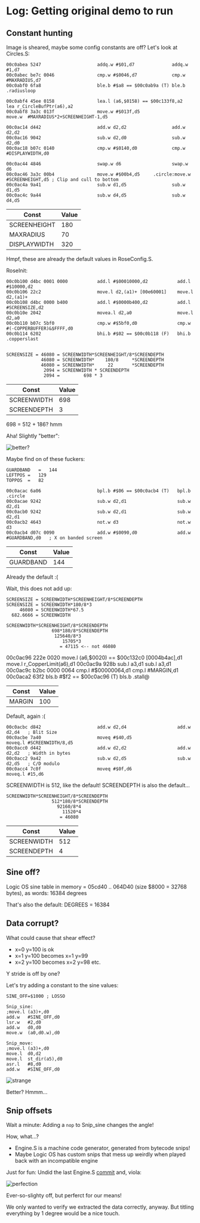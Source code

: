 # Log: Getting original demo to run

## Constant hunting

Image is sheared, maybe some config constants are off? Let's look at Circles.S:

    00c0abea 5247                     addq.w #$01,d7              addq.w	#1,d7
    00c0abec be7c 0046                cmp.w #$0046,d7             cmp.w	#MAXRADIUS,d7
    00c0abf0 6fa8                     ble.b #$a8 == $00c0ab9a (T) ble.b	.radiusloop
	
    00c0abf4 45ee 0158                lea.l (a6,$0158) == $00c133f8,a2  lea	r_CircleBufPtr(a6),a2
    00c0abf8 3a3c 013f                move.w #$013f,d5                  move.w	#MAXRADIUS*2+SCREENHEIGHT-1,d5

    00c0ac14 d442                     add.w d2,d2                 add.w	d2,d2
    00c0ac16 9042                     sub.w d2,d0                 sub.w	d2,d0
    00c0ac18 b07c 0140                cmp.w #$0140,d0             cmp.w	#DISPLAYWIDTH,d0

    00c0ac44 4846                     swap.w d6            	      swap.w	d6
    00c0ac46 3a3c 00b4                move.w #$00b4,d5     .circle:move.w	#SCREENHEIGHT,d5 ; Clip and cull to bottom
    00c0ac4a 9a41                     sub.w d1,d5                 sub.w	d1,d5
    00c0ac4c 9a44                     sub.w d4,d5                 sub.w	d4,d5

| Const | Value |
|-------|-------|
| SCREENHEIGHT | 180 |
| MAXRADIUS | 70 |
| DISPLAYWIDTH | 320 |

Hmpf, these are already the default values in RoseConfig.S.


RoseInit:

    00c0b100 d4bc 0001 0000           add.l #$00010000,d2           add.l	#$10000,d2
    00c0b106 22c2                     move.l d2,(a1)+ [00e60001]    move.l	d2,(a1)+
    00c0b108 d4bc 0000 b400           add.l #$0000b400,d2           add.l	#SCREENSIZE,d2
    00c0b10e 2042                     movea.l d2,a0                 move.l	d2,a0
    00c0b110 b07c 5bf0                cmp.w #$5bf0,d0               cmp.w	#(-COPPERBUFFER)&$FFFF,d0
    00c0b114 6202                     bhi.b #$02 == $00c0b118 (F)   bhi.b	.copperslast


    SCREENSIZE = 46080 = SCREENWIDTH*SCREENHEIGHT/8*SCREENDEPTH
                 46080 = SCREENWIDTH*    180/8     *SCREENDEPTH
                 46080 = SCREENWIDTH*     22       *SCREENDEPTH
                  2094 = SCREENWIDTH * SCREENDEPTH
                  2094 =         698 * 3

| Const | Value |
|-------|-------|
| SCREENWIDTH | 698 |
| SCREENDEPTH | 3 |

698 = 512 + 186? hmm

Aha! Slightly "better":

![better?](images/better.jpg)

Maybe find on of these fuckers:

    GUARDBAND	=	144
    LEFTPOS	=	129
    TOPPOS	=	82

    00c0acac 6a06                     bpl.b #$06 == $00c0acb4 (T)  	bpl.b	.circle
    00c0acae 9242                     sub.w d2,d1                  	sub.w	d2,d1
    00c0acb0 9242                     sub.w d2,d1                  	sub.w	d2,d1
    00c0acb2 4643                     not.w d3                     	not.w	d3
    00c0acb4 d07c 0090                add.w #$0090,d0               add.w	#GUARDBAND,d0	; X on banded screen


| Const | Value |
|-------|-------|
| GUARDBAND | 144 |

Already the default :(

Wait, this does not add up:

    SCREENSIZE = SCREENWIDTH*SCREENHEIGHT/8*SCREENDEPTH
    SCREENSIZE = SCREENWIDTH*180/8*3
         46080 = SCREENWIDTH*67.5
      682.6666 = SCREENWIDTH
    
    SCREENWIDTH*SCREENHEIGHT/8*SCREENDEPTH 
                     698*180/8*SCREENDEPTH
                      125640/8*3
                         15705*3
                        = 47115 <-- not 46080


00c0ac96 222e 0020                move.l (a6,$0020) == $00c132c0 [0004b4ac],d1    move.l	r_CopperLimit(a6),d1
00c0ac9a 928b                     sub.l a3,d1                                     sub.l	a3,d1
00c0ac9c b2bc 0000 0064           cmp.l #$00000064,d1                             cmp.l	#MARGIN,d1
00c0aca2 63f2                     bls.b #$f2 == $00c0ac96 (T)                     bls.b	.stall\@



| Const | Value |
|-------|-------|
| MARGIN | 100 |

Default, again :(

    00c0acbc d842                     add.w d2,d4               	add.w	d2,d4	; Blit Size
    00c0acbe 7a40                     moveq #$40,d5             	moveq.l	#SCREENWIDTH/8,d5
    00c0acc0 d442                     add.w d2,d2               	add.w	d2,d2	; Width in bytes
    00c0acc2 9a42                     sub.w d2,d5               	sub.w	d2,d5	; C/D modulo
    00c0acc4 7c0f                     moveq #$0f,d6             	moveq.l	#15,d6

SCREENWIDTH is 512, like the default! SCREENDEPTH is also the default...

    SCREENWIDTH*SCREENHEIGHT/8*SCREENDEPTH 
                     512*180/8*SCREENDEPTH
                       92160/8*4
                         11520*4
                        = 46080

| Const | Value |
|-------|-------|
| SCREENWIDTH | 512 |
| SCREENDEPTH | 4 |



## Sine off?

Logic OS sine table in memory = 05cd40 .. 064D40 (size $8000 = 32768 bytes), as words: 16384 degrees

That's also the default: DEGREES	=	16384

## Data corrupt?

What could cause that shear effect?

* x=0 y=100 is ok
* x=1 y=100 becomes x=1 y=99
* x=2 y=100 becomes x=2 y=98 etc.

Y stride is off by one?

Let's try adding a constant to the sine values:

    SINE_OFF=$1000 ; LOSSO
    
    Snip_sine:
    ;move.l	(a3)+,d0
    add.w	#SINE_OFF,d0
    lsr.w	#2,d0
    add.w	d0,d0
    move.w	(a0,d0.w),d0
    
    Snip_move:
    ;move.l	(a3)+,d0
    move.l	d0,d2
    move.l	st_dir(a5),d0
    asr.l	#8,d0
    add.w	#SINE_OFF,d0

![strange](images/strange.jpg)

Better? Hmmm...

## Snip offsets

Wait a minute: Adding a `nop` to Snip_sine changes the angle! 

How, what...?

* Engine.S is a machine code generator, generated from bytecode snips!
* Maybe Logic OS has custom snips that mess up weirdly when played back with an incompatible engine

Just for fun: Undid the last Engine.S [commit](https://github.com/askeksa/Rose/commit/8c16d11b102b307ede535a38749893388075ecee) and, viola:

![perfection](images/perfect.jpg)

Ever-so-slighty off, but perferct for our means!

We only wanted to verify we extracted the data correctly, anyway. But titling everything by 1 degree would be a nice touch.






